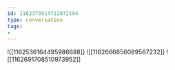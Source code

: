 ```yaml
---
id: 1162373914712072194
type: conversation
tags:
- 
---
```

![[1162536164495986688]]
![[1162666856089567232]]
![[1162691708510973952]]

